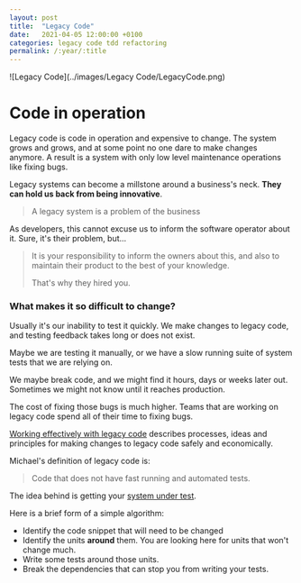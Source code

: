 ```yaml
---
layout: post
title:  "Legacy Code"
date:   2021-04-05 12:00:00 +0100
categories: legacy code tdd refactoring
permalink: /:year/:title
---
```


![Legacy Code](../images/Legacy Code/LegacyCode.png)
 

# Code in operation

Legacy code is code in operation and expensive to change.
The system grows and grows, and at some point no one dare to make changes
anymore. A result is a system with only low level maintenance operations
like fixing bugs.

Legacy systems can become a millstone around a business's neck. **They can hold 
us back from being innovative**.

>A legacy system is a problem of the business

As developers, this cannot excuse us to inform the software operator about it. 
Sure, it's their problem, but...

>It is your responsibility to inform the owners 
about this, and also to maintain their product to the best of your knowledge.
> 
>That's why they hired you.



### What makes it so difficult to change?
Usually it's our inability to test it quickly. We make changes
to legacy code, and testing feedback takes long or does not exist.

Maybe we are testing it manually, or we have a slow running suite of system tests that
we are relying on.

We maybe break code, and we might find it hours, days or weeks later out. 
Sometimes we might not know until it reaches production.

The cost of fixing those bugs is much higher. Teams that are 
working on legacy code spend all of their time to fixing bugs.

[Working effectively with legacy code](https://www.youtube.com/watch?v=wRtJRkRIa2s) describes processes, ideas and principles 
for making changes to legacy code safely and economically.

Michael's definition of legacy code is:
>Code that does not have fast running and automated tests.

The idea behind is getting your [system under test](https://en.wikipedia.org/wiki/System_under_test).

Here is a brief form of a simple algorithm:

* Identify the code snippet that will need to be changed
* Identify the units **around** them. You are looking here for units that won't change much.
* Write some tests around those units.
* Break the dependencies that can stop you from writing your tests.